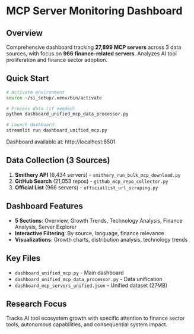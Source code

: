 # MCP Server Monitoring Dashboard

## Overview
Comprehensive dashboard tracking **27,899 MCP servers** across 3 data sources, with focus on **966 finance-related servers**. Analyzes AI tool proliferation and finance sector adoption.

## Quick Start
```bash
# Activate environment
source ~/si_setup/.venv/bin/activate

# Process data (if needed)
python dashboard_unified_mcp_data_processor.py

# Launch dashboard
streamlit run dashboard_unified_mcp.py
```

Dashboard available at: http://localhost:8501

## Data Collection (3 Sources)
1. **Smithery API** (6,434 servers) - `smithery_run_bulk_mcp_download.py`
2. **GitHub Search** (21,053 repos) - `github_mcp_repo_collector.py`  
3. **Official List** (966 servers) - `officiallist_url_scraping.py`

## Dashboard Features
- **5 Sections**: Overview, Growth Trends, Technology Analysis, Finance Analysis, Server Explorer
- **Interactive Filtering**: By source, language, finance relevance
- **Visualizations**: Growth charts, distribution analysis, technology trends

## Key Files
- `dashboard_unified_mcp.py` - Main dashboard
- `dashboard_unified_mcp_data_processor.py` - Data unification
- `dashboard_mcp_servers_unified.json` - Unified dataset (27MB)

## Research Focus
Tracks AI tool ecosystem growth with specific attention to finance sector tools, autonomous capabilities, and consequential system impact.